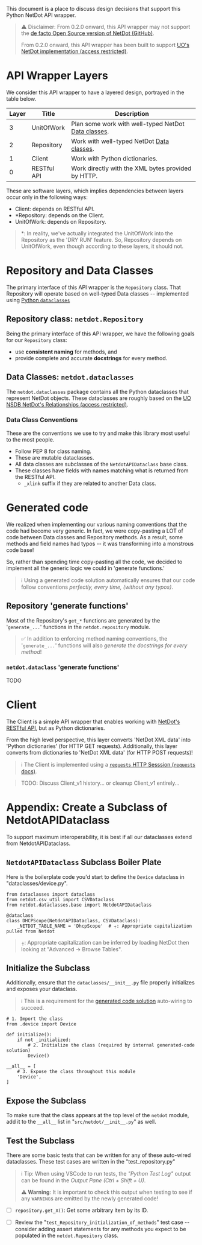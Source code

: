 This document is a place to discuss design decisions that support this Python NetDot API wrapper.

> ⚠ Disclaimer: From 0.2.0 onward, this API wrapper may not support the [de facto Open Source version of NetDot (GitHub)](https://github.com/cvicente/Netdot).
>
> From 0.2.0 onward, this API wrapper has been built to support [UO's NetDot implementation (access restricted)](https://nsdb.uoregon.edu).

# API Wrapper Layers

We consider this API wrapper to have a layered design, portrayed in the table below.

| Layer | Title       | Description                                                                  |
| ----- | ----------- | ---------------------------------------------------------------------------- |
| 3     | UnitOfWork  | Plan some work with well-typed NetDot [Data classes](#data-classes-netdotdataclasses). |
| 2     | Repository  | Work with well-typed NetDot [Data classes](#data-classes-netdotdataclasses). |
| 1     | Client      | Work with Python dictionaries.                                               |
| 0     | RESTful API | Work directly with the XML bytes provided by HTTP.                           |

These are software layers, which implies dependencies between layers occur only in the following ways:

* Client: depends on RESTful API.
* *Repository: depends on the Client.
* UnitOfWork: depends on Repository.

> *: In reality, we've actually integrated the UnitOfWork into the Repository as the 'DRY RUN' feature.
> So, Repository depends on UnitOfWork, even though according to these layers, it should not.

# Repository and Data Classes

The primary interface of this API wrapper is the `Repository` class.
That Repository will operate based on well-typed Data classes -- implemented using [Python `dataclasses`](https://docs.python.org/3/library/dataclasses.html)

## Repository class: `netdot.Repository`

Being the primary interface of this API wrapper, we have the following goals for our `Repository` class:

* use **consistent naming** for methods, and
* provide complete and accurate **docstrings** for every method.


## Data Classes: `netdot.dataclasses`

The `netdot.dataclasses` package contains all the Python dataclasses that represent NetDot objects.
These dataclasses are roughly based on the [UO NSDB NetDot's Relationships (access restricted)](https://is-nsdb.uoregon.edu/help/database-rels.html).

### Data Class Conventions

These are the conventions we use to try and make this library most useful to the most people.

* Follow PEP 8 for class naming.
* These are mutable dataclasses.
* All data classes are subclasses of the `NetdotAPIDataclass` base class.
* These classes have fields with names matching what is returned from the RESTful API.
  *  `_xlink` suffix if they are related to another Data class.

# Generated code

We realized when implementing our various naming conventions that the code had become very generic.
In fact, we were copy-pasting a LOT of code between Data classes and Repository methods.
As a result, some methods and field names had typos -- it was transforming into a monstrous code base!

So, rather than spending time copy-pasting all the code, we decided to implement all the generic logic we could in 'generate functions.'

> ℹ Using a generated code solution automatically ensures that our code follow conventions *perfectly, every time, (without any typos)*.

## Repository 'generate functions'

Most of the Repository's `get_*` functions are generated by the '`generate_...`' functions in the `netdot.repository` module.

> ✅ In addition to enforcing method naming conventions, the '`generate_...`' functions will also *generate the docstrings for every method*!

### `netdot.dataclass` 'generate functions'

TODO


# Client

The Client is a simple API wrapper that enables working with [NetDot's RESTful API](api.md), but as Python dictionaries.

From the high level perspective, this layer converts 'NetDot XML data' into 'Python dictionaries' (for HTTP GET requests).
Additionally, this layer converts from dictionaries to 'NetDot XML data' (for HTTP POST requests)!

> ℹ The Client is implemented using a [`requests` HTTP Sesssion (`requests` docs)](https://requests.readthedocs.io/en/latest/user/advanced/#session-objects).

> TODO: Discuss Client_v1 history... or cleanup Client_v1 entirely...

# Appendix: Create a Subclass of NetdotAPIDataclass

To support maximum interoperability, it is best if all our dataclasses extend from NetdotAPIDataclass.

## `NetdotAPIDataclass` Subclass Boiler Plate

Here is the boilerplate code you'd start to define the `Device` dataclass in "dataclasses/device.py". 

    from dataclasses import dataclass
    from netdot.csv_util import CSVDataclass
    from netdot.dataclasses.base import NetdotAPIDataclass

    @dataclass
    class DHCPScope(NetdotAPIDataclass, CSVDataclass):
        _NETDOT_TABLE_NAME = 'DhcpScope'  # ⨥: Appropriate capitalization pulled from Netdot

> ⨥: Appropriate capitalization can be inferred by loading NetDot then looking at "Advanced -> Browse Tables".


## Initialize the Subclass

Additionally, ensure that the `dataclasses/__init__.py` file properly initializes and exposes your dataclass.

> ℹ This is a requirement for the [generated code solution](#generated-code) auto-wiring to succeed. 

    # 1. Import the class
    from .device import Device

    def initialize():
        if not _initialized:
            # 2. Initialize the class (required by internal generated-code solution) 
            Device()

    __all__ = [
        # 3. Expose the class throughout this module
        'Device', 
    ]

## Expose the Subclass

To make sure that the class appears at the top level of the `netdot` module, add it to the `__all__` list in "`src/netdot/__init__.py`" as well.

## Test the Subclass

There are some basic tests that can be written for any of these auto-wired dataclasses.
These test cases are written in the "test_repository.py"

> ℹ Tip: When using VSCode to run tests, the *"Python Test Log"* output can be found in the *Output Pane (Ctrl + Shift + U)*.
> 
> **⚠ Warning**: It is important to check this output when testing to see if any  `WARNING`s are emitted by the newly generated code!

- [ ] `repository.get_X()`: Get some arbitrary item by its ID.
- [ ] Review the "`test_Repository_initialization_of_methods`" test case -- consider adding assert statements for any methods you expect to be populated in the `netdot.Repository` class.

